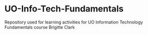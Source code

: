 # UO-Info-Tech-Fundamentals
Repository used for learning activities for UO Information Technology Fundamentals course
Brigitte Clark